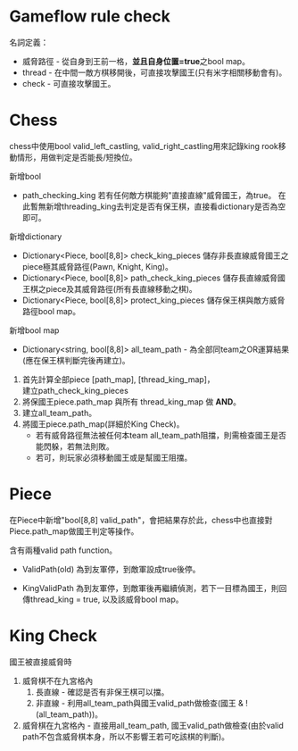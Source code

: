 # Gameflow rule check 

名詞定義：
* 威脅路徑 - 從自身到王前一格，**並且自身位置=true**之bool map。
* thread - 在中間一敵方棋移開後，可直接攻擊國王(只有米字相關移動會有)。
* check - 可直接攻擊國王。


# Chess
chess中使用bool valid_left_castling, valid_right_castling用來記錄king rook移動情形，用做判定是否能長/短換位。

新增bool
* path_checking_king 若有任何敵方棋能夠"直接直線"威脅國王，為true。
在此暫無新增threading_king去判定是否有保王棋，直接看dictionary是否為空即可。

新增dictionary
* Dictionary<Piece, bool[8,8]> check_king_pieces 儲存非長直線威脅國王之piece極其威脅路徑(Pawn, Knight, King)。
* Dictionary<Piece, bool[8,8]> path_check_king_pieces 儲存長直線威脅國王棋之piece及其威脅路徑(所有長直線移動之棋)。
* Dictionary<Piece, bool[8,8]> protect_king_pieces 儲存保王棋與敵方威脅路徑bool map。  

新增bool map
* Dictionary<string, bool[8,8]> all_team_path - 為全部同team之OR運算結果(應在保王棋判斷完後再建立)。

1. 首先計算全部piece [path_map], [thread_king_map]，  
建立path_check_king_pieces
2. 將保國王piece.path_map 與所有 thread_king_map 做 **AND**。  
3. 建立all_team_path。
4. 將國王piece.path_map(詳細於King Check)。
   * 若有威脅路徑無法被任何本team all_team_path阻擋，則需檢查國王是否能閃躲，若無法則敗。
   * 若可，則玩家必須移動國王或是幫國王阻擋。


# Piece
在Piece中新增"bool[8,8] valid_path"，會把結果存於此，chess中也直接對Piece.path_map做國王判定等操作。

含有兩種valid path function。  

* ValidPath(old) 為到友軍停，到敵軍設成true後停。

* KingValidPath 為到友軍停，到敵軍後再繼續偵測，若下一目標為國王，則回傳thread_king = true, 以及該威脅bool map。


# King Check
國王被直接威脅時
1. 威脅棋不在九宮格內
   1. 長直線 - 確認是否有非保王棋可以擋。
   2. 非直線 - 利用all_team_path與國王valid_path做檢查(國王 & !(all_team_path))。
2. 威脅棋在九宮格內 - 直接用all_team_path, 國王valid_path做檢查(由於valid path不包含威脅棋本身，所以不影響王若可吃該棋的判斷)。
